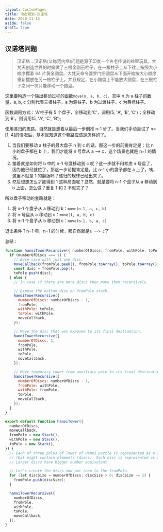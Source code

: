 ```yaml
---
layout: CustomPages
title: 动态规划-汉诺塔
date: 2020-11-15
aside: false
draft: true
---
```


## 汉诺塔问题

> 汉诺塔：汉诺塔(又称河内塔)问题是源于印度一个古老传说的益智玩具。大梵天创造世界的时候做了三根金刚石柱子，在一根柱子上从下往上按照大小顺序摞着 64 片黄金圆盘。大梵天命令婆罗门把圆盘从下面开始按大小顺序重新摆放在另一根柱子上。并且规定，在小圆盘上不能放大圆盘，在三根柱子之间一次只能移动一个圆盘。

这里要构造一个输出移动过程的函数`move(n, a, b, c)`，其中 n 为 a 柱子的数量，a, b, c 分别代表三根柱子，a 为源柱子、b 为过渡柱子、c 为目标柱子。

函数调用方式：'A'柱子有 5 个盘子，全移动到'C'，调用(5, 'A', 'B', 'C')；全移动到'B'，则调用(5, 'A', 'C', 'B');

使用递归的思路，自然就是想着从最后一步倒推 n-1 步了。当我们手动尝试了 n=[1, 4]的情况后，基本就知道这个套路应该是怎样的了。

1. 当我们要移动 a 柱子的最大盘子 n 到 c 的话，那这一步的前提肯定是：比 n 小的盘子都在 b 上，我们才能将 n 号盘从 a --> c，这个场景也就是 n=1 的情况。
2. 接着就是如何将 b 中的 n-1 号盘移动到 c 呢？这一步就不用考虑 n 号盘了，因为他已经就位了，那这一步前提肯定是，比 n-1 小的盘子都在 a 上了，咦，这里不就是 1 的翻版吗？递归的规律已经出来了。
3. 然后想想怎么才能得到 1 这种局面呢？显然，就是要将 n-1 个盘子从 a 移动到 b 上面，怎么做？重复 1 和 2 不就完了？

所以盘子移动的套路就是：

1. 将 n-1 个盘子从 a 移动到 b：`move(n-1, a, c, b)`
2. 将 n 号盘从 a 移动到 c：`move(1, a, b, c)`
3. 将 n-1 个盘子从 b 移动到 c：`move(n-1, b, a, c)`

退出条件？n=1 呗，n=1 的时候，那自然就是`a --> c`了

总结：

```js
function hanoiTowerRecursive({ numberOfDiscs, fromPole, withPole, toPole, moveCallback }) {
  if (numberOfDiscs === 1) {
    // Base case with just one disc.
    moveCallback(fromPole.peek(), fromPole.toArray(), toPole.toArray());
    const disc = fromPole.pop();
    toPole.push(disc);
  } else {
    // In case if there are more discs then move them recursively.

    // Expose the bottom disc on fromPole stack.
    hanoiTowerRecursive({
      numberOfDiscs: numberOfDiscs - 1,
      fromPole,
      withPole: toPole,
      toPole: withPole,
      moveCallback,
    });

    // Move the disc that was exposed to its final destination.
    hanoiTowerRecursive({
      numberOfDiscs: 1,
      fromPole,
      withPole,
      toPole,
      moveCallback,
    });

    // Move temporary tower from auxiliary pole to its final destination.
    hanoiTowerRecursive({
      numberOfDiscs: numberOfDiscs - 1,
      fromPole: withPole,
      withPole: fromPole,
      toPole,
      moveCallback,
    });
  }
}

export default function hanoiTower({
  numberOfDiscs,
  moveCallback,
  fromPole = new Stack(),
  withPole = new Stack(),
  toPole = new Stack(),
}) {
  // Each of three poles of Tower of Hanoi puzzle is represented as a stack
  // that might contain elements (discs). Each disc is represented as a number.
  // Larger discs have bigger number equivalent.

  // Let's create the discs and put them to the fromPole.
  for (let discSize = numberOfDiscs; discSize > 0; discSize -= 1) {
    fromPole.push(discSize);
  }

  hanoiTowerRecursive({
    numberOfDiscs,
    fromPole,
    withPole,
    toPole,
    moveCallback,
  });
}
```
